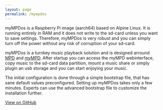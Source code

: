 ```yaml
---
layout: page
permalink: /mympdos
---
```


myMPDos is a Raspberry Pi image (aarch64) based on Alpine Linux. It is running entirely in RAM and it does not write to the sd-card unless you want to save settings. Therefore, myMPDos is very robust and you can simply turn off the power without any risk of corruption of your sd-card.

myMPDos is a turnkey music playback solution and is designed arround [MPD](https://www.musicpd.org/) and [myMPD](https://github.com/jcorporation/myMPD). After startup you can access the myMPD webinterface, copy music to the sd-card data partition, mount a music share or simply plugin an usb storage and you can start enjoying your music.

The initial configuration is done through a simple bootstrap file, that has sane default values preconfigured. Setting up myMPDos takes only a few minutes. Experts can use the advanced bootstrap file to customize the installation further.

<a id="forkme_banner" href="https://github.com/jcorporation/myMPDos">View on GitHub</a>